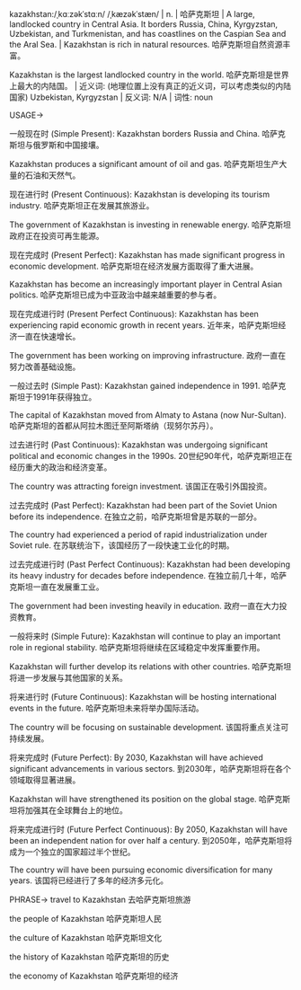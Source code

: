 kazakhstan:/ˌkɑːzəkˈstɑːn/ /ˌkæzəkˈstæn/ | n. | 哈萨克斯坦 | A large, landlocked country in Central Asia. It borders Russia, China, Kyrgyzstan, Uzbekistan, and Turkmenistan, and has coastlines on the Caspian Sea and the Aral Sea. |  Kazakhstan is rich in natural resources. 哈萨克斯坦自然资源丰富。

Kazakhstan is the largest landlocked country in the world. 哈萨克斯坦是世界上最大的内陆国。 | 近义词: (地理位置上没有真正的近义词，可以考虑类似的内陆国家) Uzbekistan, Kyrgyzstan | 反义词:  N/A | 词性: noun


USAGE->

一般现在时 (Simple Present):
Kazakhstan borders Russia and China. 哈萨克斯坦与俄罗斯和中国接壤。

Kazakhstan produces a significant amount of oil and gas. 哈萨克斯坦生产大量的石油和天然气。


现在进行时 (Present Continuous):
Kazakhstan is developing its tourism industry. 哈萨克斯坦正在发展其旅游业。

The government of Kazakhstan is investing in renewable energy. 哈萨克斯坦政府正在投资可再生能源。


现在完成时 (Present Perfect):
Kazakhstan has made significant progress in economic development. 哈萨克斯坦在经济发展方面取得了重大进展。

Kazakhstan has become an increasingly important player in Central Asian politics. 哈萨克斯坦已成为中亚政治中越来越重要的参与者。


现在完成进行时 (Present Perfect Continuous):
Kazakhstan has been experiencing rapid economic growth in recent years.  近年来，哈萨克斯坦经济一直在快速增长。

The government has been working on improving infrastructure. 政府一直在努力改善基础设施。


一般过去时 (Simple Past):
Kazakhstan gained independence in 1991. 哈萨克斯坦于1991年获得独立。

The capital of Kazakhstan moved from Almaty to Astana (now Nur-Sultan). 哈萨克斯坦的首都从阿拉木图迁至阿斯塔纳（现努尔苏丹）。


过去进行时 (Past Continuous):
Kazakhstan was undergoing significant political and economic changes in the 1990s.  20世纪90年代，哈萨克斯坦正在经历重大的政治和经济变革。

The country was attracting foreign investment.  该国正在吸引外国投资。


过去完成时 (Past Perfect):
Kazakhstan had been part of the Soviet Union before its independence. 在独立之前，哈萨克斯坦曾是苏联的一部分。

The country had experienced a period of rapid industrialization under Soviet rule.  在苏联统治下，该国经历了一段快速工业化的时期。


过去完成进行时 (Past Perfect Continuous):
Kazakhstan had been developing its heavy industry for decades before independence.  在独立前几十年，哈萨克斯坦一直在发展重工业。

The government had been investing heavily in education. 政府一直在大力投资教育。



一般将来时 (Simple Future):
Kazakhstan will continue to play an important role in regional stability. 哈萨克斯坦将继续在区域稳定中发挥重要作用。

Kazakhstan will further develop its relations with other countries. 哈萨克斯坦将进一步发展与其他国家的关系。


将来进行时 (Future Continuous):
Kazakhstan will be hosting international events in the future. 哈萨克斯坦未来将举办国际活动。

The country will be focusing on sustainable development.  该国将重点关注可持续发展。


将来完成时 (Future Perfect):
By 2030, Kazakhstan will have achieved significant advancements in various sectors.  到2030年，哈萨克斯坦将在各个领域取得显著进展。

Kazakhstan will have strengthened its position on the global stage.  哈萨克斯坦将加强其在全球舞台上的地位。


将来完成进行时 (Future Perfect Continuous):
By 2050, Kazakhstan will have been an independent nation for over half a century.  到2050年，哈萨克斯坦将成为一个独立的国家超过半个世纪。

The country will have been pursuing economic diversification for many years. 该国将已经进行了多年的经济多元化。


PHRASE->
travel to Kazakhstan  去哈萨克斯坦旅游

the people of Kazakhstan 哈萨克斯坦人民

the culture of Kazakhstan 哈萨克斯坦文化

the history of Kazakhstan  哈萨克斯坦的历史

the economy of Kazakhstan 哈萨克斯坦的经济
